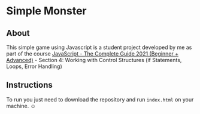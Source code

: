 # Simple Monster 

## About

This simple game using Javascript is a student project developed by me as part of the course [JavaScript - The Complete Guide 2021 (Beginner + Advanced)](https://www.udemy.com/course/javascript-the-complete-guide-2020-beginner-advanced/) -  Section 4: Working with Control Structures (if Statements, Loops, Error Handling)


## Instructions

To run you just need to download the repository and run `index.html` on your machine. :relaxed: